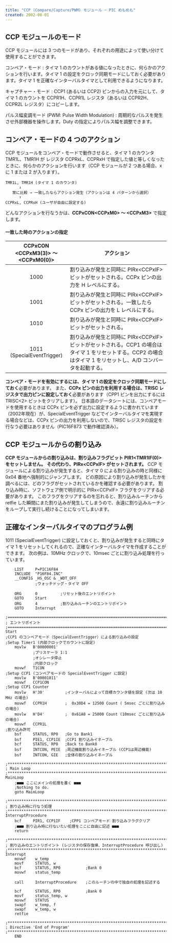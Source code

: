 ```yaml
---
title: "CCP (Compare/Capture/PWM) モジュール ─ PIC めもめも"
created: 2002-08-01
---
```


CCP モジュールのモード
----

CCP モジュールには 3 つのモードがあり、それぞれの用途によって使い分けて使用することができます。

コンペア・モード
: タイマ 1 のカウントがある値になったときに、何らかのアクションを行います。タイマ 1 の設定をクロック同期モードにしておく必要があります。タイマ 1 を正確なインターバルタイマとして利用できるようになります。

キャプチャー・モード
: CCP1 (あるいは CCP2) ピンからの入力を元にして、タイマ 1 のカウントを CCPR1H、CCPR1L レジスタ（あるいは CCPR2H、CCPR2L レジスタ）にコピーします。

パルス幅変調モード (PWM: Pulse Width Modulation)
: 周期的なパルスを発生させ外部機器を操作します。Duty の指定によりパルス幅を調整できます。


コンペア・モードの 4 つのアクション
----

CCP モジュールをコンペア・モードで動作させると、タイマ 1 のカウンタ TMR1L、TMR1H が レジスタ CCPRxL、CCPRxH で指定した値と等しくなったときに、何らかのアクションを行います（CCP モジュールが 2 つある場合、x に 1 または 2 が入ります）。

~~~
TMR1L, TMR1H (タイマ 1 のカウンタ)
      ↓
   常に比較 → 一致したならアクション発生（アクションは 4 パターンから選択）
      ↑
CCPRxL, CCPRxH (ユーザが自由に設定する)
~~~

どんなアクションを行なうかは、**CCPxCON&lt;CCPxM0&gt; ～ &lt;CCPxM3&gt;** で指定します。

#### 一致した時のアクションの指定


| CCPxCON<BR>&lt;CCPxM3(3)&gt; ～ &lt;CCPxM0(0)&gt; | アクション |
| :----: | ---- |
| 1000 | 割り込みが発生と同時に PIRx&lt;CCPxIF&gt; ビットがセットされる。CCPx ピンの出力を H レベルにする。 |
| 1001 | 割り込みが発生と同時に PIRx&lt;CCPxIF&gt; ビットがセットされる。一致したら CCPx ピンの出力を L レベルにする。 |
| 1010 | 割り込みが発生と同時に PIRx&lt;CCPxIF&gt; ビットがセットされる。 |
| 1011<BR>(SpecialEventTrigger) | 割り込みが発生と同時に PIRx&lt;CCPxIF&gt; ビットがセットされる。CCP1 の場合はタイマ 1 をリセットする。CCP2 の場合はタイマ 1 をリセットし、A/D コンバータを起動する。 |

**コンペア・モードを有効にするには、タイマ 1 の設定をクロック同期モードにしておく**必要があります。
また、**CCPx ピンの出力を利用する場合は、TRISC レジスタで出力ピンに設定しておく**必要があります（CPP1 ピンを出力にするには TRISC&lt;2&gt; ビットをクリアします）。
日本語のデータシートには、コンペアモードを使用するときは CCPx ピンを必ず出力に設定するように書かれています（2002年現在）が、SpecialEventTrigger などでインターバルタイマを実現する場合などは、CCPx ピンの出力を利用しないので、TRISC レジスタの設定を行なう必要はありません（PIC16F873 で動作確認済み）。


CCP モジュールからの割り込み
----

**CCP モジュールからの割り込みは、割り込みフラグビット PIR1&lt;TMR1IF(0)&gt; をセットしません。**
**その代わり、PIRx&lt;CCPxIF&gt; がセットされます。**
CCP モジュールによる割り込みが発生すると、タイマ 0 による割り込みの時と同様に 0x04 番地へ強制的にジャンプします。
どの原因により割り込みが発生したかを調べるには、どのフラグがセットされているかを確認する必要があります。
割り込み時に、ソフトウェア側で明示的に PIRx&lt;CCPxIF&gt; フラグをクリアする必要があります。
このフラグをクリアするのを忘れると、割り込みルーチンから retfie した瞬間にまた割り込みが発生してしまうので、永遠に割り込みルーチンをループして実行し続けることになってしまいます。


正確なインターバルタイマのプログラム例
----

1011 (SpecialEventTrigger) に設定しておくと、割り込みが発生すると同時にタイマ 1 をリセットしてくれるので、正確なインターバルタイマを作成することができます。
次の例は、10MHz クロックで、10msec ごとに割り込み処理を行っています。

~~~
    LIST     P=PIC16F84
    INCLUDE  "P16F84.INC"
    __CONFIG _HS_OSC & _WDT_OFF
             ;ウォッチドッグ・タイマ OFF

    ORG      0          ;リセット後のエントリポイント
    GOTO     Start
    ORG      4          ;割り込みルーチンのエントリポイント
    GOTO     Interrupt

;==============================================================================
; エントリポイント
;==============================================================================
Start
;CCP1 のコンペアモード（SpecialEventTrigger）による割り込みの設定
;Setup Timer1 (内部クロックでカウントに設定)
    movlw   B'00000001'
            ;プリスケーラ 1:1
            ;オシレータ停止
            ;内部クロック
    movwf   T1CON
;Setup CCP1 (コンペアモードの SpecialEventTrigger に設定)
    movlw   B'00001011'
    movwf   CCP1CON
;Setup CCP1 Counter
    movlw   H'30'         ;インターバルによって目標カウンタ値を設定 (次は 10 MHz の場合)
    movwf   CCPR1H        ;  0x30D4 = 12500 Count ( 5msec ごとに割り込みの場合)
    movlw   H'D4'         ;  0x61A8 = 25000 Count (10msec ごとに割り込みの場合)
    movwf   CCPR1L
;割り込み許可
    bsf     STATUS, RP0   ;Go to Bank1
    bsf     PIE1, CCP1IE  ;CCP1 割り込みイネーブル
    bcf     STATUS, RP0   ;Back to Bank0
    bsf     INTCON, PEIE  ;周辺機能割り込みイネーブル (CCP1は周辺機能)
    bsf     INTCON, GIE   ;全体の割り込みイネーブル

;******************************************************************************
; Main Loop
;******************************************************************************
MainLoop
    ;■■■ ここにメインの処理を書く ■■■
    ;Nothing to do.
    goto MainLoop

;******************************************************************************
; 割り込み時に行なう処理
;******************************************************************************
InterruptProcedure
    bcf     PIR1, CCP1IF    ;CPP1 コンペアモード 割り込みフラグクリア
    ;■■■ 割り込み時に行ないたい処理をここに自由に記述 ■■■
    return

;******************************************************************************
; 割り込みのエントリポイント (レジスタの保存復帰、InterruptProcedure 呼び出し)
;******************************************************************************
Interrupt
    movwf    w_temp
    movf     STATUS, w
    bcf      STATUS, RP0           ;Bank 0
    movwf    status_temp

    call     InterruptProcedure    ;このルーチンの中で独自の処理を記述する

    bcf      STATUS, RP0           ;Bank 0
    movf     status_temp, w
    movwf    STATUS
    swapf    w_temp, f
    swapf    w_temp, w
    retfie

;******************************************************************************
; Directive 'End of Program'
;******************************************************************************
    END
~~~


